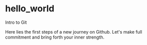 # hello_world

Intro to Git

Here lies the first steps of a new journey on Github.
Let's make full commitment and bring forth your inner strength.
